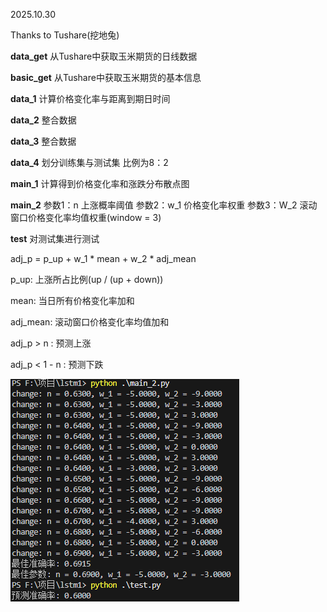 2025.10.30 

Thanks to Tushare(挖地兔)

**data_get** 从Tushare中获取玉米期货的日线数据

**basic_get** 从Tushare中获取玉米期货的基本信息

**data_1** 计算价格变化率与距离到期日时间

**data_2** 整合数据

**data_3** 整合数据

**data_4** 划分训练集与测试集 比例为8：2


**main_1** 计算得到价格变化率和涨跌分布散点图

**main_2** 
    参数1：n 上涨概率阈值
    参数2：w_1 价格变化率权重
    参数3：W_2 滚动窗口价格变化率均值权重(window = 3)

**test** 对测试集进行测试

adj_p = p_up + w_1 * mean + w_2 * adj_mean

p_up: 上涨所占比例(up / (up + down))

mean: 当日所有价格变化率加和

adj_mean: 滚动窗口价格变化率均值加和

adj_p > n : 预测上涨 

adj_p < 1 - n : 预测下跌

![alt text](image.png)
